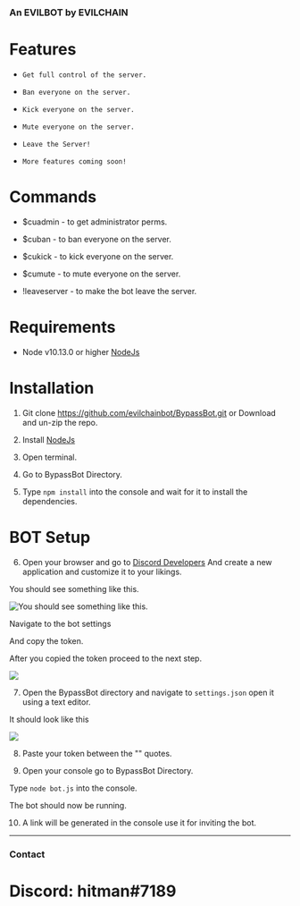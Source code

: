 ### An EVILBOT by EVILCHAIN

# Features
* `Get full control of the server.`

* `Ban everyone on the server.`

* `Kick everyone on the server.`

* `Mute everyone on the server.`

* `Leave the Server!`

* `More features coming soon!`

# Commands

* $cuadmin - to get administrator perms.

* $cuban - to ban everyone on the server.

* $cukick - to kick everyone on the server.

* $cumute - to mute everyone on the server.

* !leaveserver - to make the bot leave the server.

# Requirements
* Node v10.13.0 or higher [NodeJs](https://nodejs.org/en/download/)

# Installation

1. Git clone https://github.com/evilchainbot/BypassBot.git or Download and un-zip the repo.

2. Install [NodeJs](https://nodejs.org/en/download/)

3. Open terminal.

4. Go to BypassBot Directory.

5. Type `npm install` into the console and wait for it to install the dependencies.

# BOT Setup

6. Open your browser and go to [Discord Developers](https://discordapp.com/developers/applications/)
And create a new application and customize it to your likings.

You should see something like this.

![You should see something like this.](https://cdn.discordapp.com/attachments/586357375015976996/586783832733384704/1.png)

Navigate to the bot settings

And copy the token.

After you copied the token proceed to the next step.

![](https://media.discordapp.net/attachments/586357375015976996/586783993501057024/2.png)

7. Open the BypassBot directory and navigate to `settings.json` open it using a text editor.

It should look like this

![](https://media.discordapp.net/attachments/586357375015976996/586784223462162442/3.png?width=400&height=122)

8. Paste your token between the "" quotes.

9. Open your console go to BypassBot Directory.

Type `node bot.js` into the console.

The bot should now be running.

10. A link will be generated in the console use it for inviting the bot.
-----

### Contact
# Discord: hitman#7189
